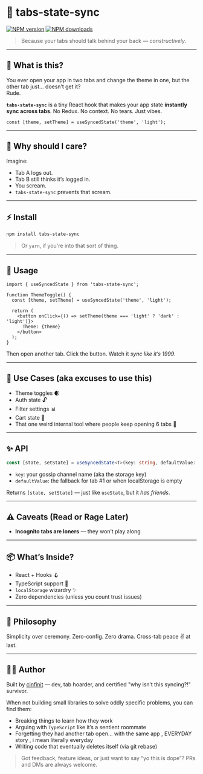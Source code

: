 

# 🧠 tabs-state-sync
[![NPM version](https://img.shields.io/npm/v/tabs-state-sync.svg?style=flat)](https://www.npmjs.com/package/tabs-state-sync) [![NPM downloads](https://img.shields.io/npm/dm/tabs-state-sync.svg?style=flat)](https://npmjs.org/package/tabs-state-sync) 


> Because your tabs should talk behind your back — *constructively*.

---

## 🧐 What is this?

You ever open your app in two tabs and change the theme in one, but the other tab just… doesn’t get it?  
Rude.

**`tabs-state-sync`** is a tiny React hook that makes your app state **instantly sync across tabs**. No Redux. No context. No tears. Just vibes.

```tsx
const [theme, setTheme] = useSyncedState('theme', 'light');
````

---

## 🚀 Why should I care?

Imagine:

* Tab A logs out.
* Tab B still thinks it’s logged in.
* You scream.
* `tabs-state-sync` prevents that scream.

---

## ⚡ Install

```bash
npm install tabs-state-sync
```

> Or `yarn`, if you're into that sort of thing.

---

## 🔮 Usage

```tsx
import { useSyncedState } from 'tabs-state-sync';

function ThemeToggle() {
  const [theme, setTheme] = useSyncedState('theme', 'light');

  return (
    <button onClick={() => setTheme(theme === 'light' ? 'dark' : 'light')}>
      Theme: {theme}
    </button>
  );
}
```

Then open another tab. Click the button. Watch it *sync like it’s 1999*.

---


## 🧯 Use Cases (aka excuses to use this)

* Theme toggles 🌒
* Auth state 🔓
* Filter settings 📊
* Cart state 🛒
* That one weird internal tool where people keep opening 6 tabs 🤡

---

## ✨ API

```ts
const [state, setState] = useSyncedState<T>(key: string, defaultValue: T)
```

* `key`: your gossip channel name (aka the storage key)
* `defaultValue`: the fallback for tab #1 or when localStorage is empty

Returns `[state, setState]` — just like `useState`, but it *has friends*.

---

## ⚠️ Caveats (Read or Rage Later)

* **Incognito tabs are loners** — they won’t play along

---

## 📦 What’s Inside?

* React + Hooks 🪝
* TypeScript support 🦾
* `localStorage` wizardry ✨
* Zero dependencies (unless you count trust issues)

---

## 🧘 Philosophy

Simplicity over ceremony.
Zero-config. Zero drama.
Cross-tab peace ✌️ at last.

---

## 🧑‍💻 Author

Built by [cinfinit](https://github.com/cinfinit) — dev, tab hoarder, and certified "why isn’t this syncing?!" survivor.

When not building small libraries to solve oddly specific problems, you can find them:

- Breaking things to learn how they work
- Arguing with `TypeScript` like it’s a sentient roommate
- Forgetting they had another tab open… with the same app , EVERYDAY story , i mean literally everyday
- Writing code that eventually deletes itself (via git rebase)

> Got feedback, feature ideas, or just want to say “yo this is dope”? PRs and DMs are always welcome.
